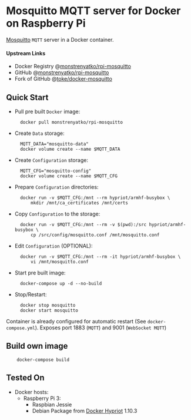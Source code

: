 # Mosquitto MQTT server for Docker on Raspberry Pi

[Mosquitto](https://mosquitto.org) `MQTT` server in a Docker container.

#### Upstream Links

* Docker Registry @[monstrenyatko/rpi-mosquitto](https://hub.docker.com/r/monstrenyatko/rpi-mosquitto/)
* GitHub @[monstrenyatko/rpi-mosquitto](https://github.com/monstrenyatko/rpi-mosquitto)
* Fork of GitHub @[toke/docker-mosquitto](https://github.com/toke/docker-mosquitto)

## Quick Start

* Pull pre built `Docker` image:

		docker pull monstrenyatko/rpi-mosquitto

* Create `Data` storage:

		MQTT_DATA="mosquitto-data"
		docker volume create --name $MQTT_DATA

* Create `Configuration` storage:

		MQTT_CFG="mosquitto-config"
		docker volume create --name $MQTT_CFG

* Prepare `Configuration` directories:

		docker run -v $MQTT_CFG:/mnt --rm hypriot/armhf-busybox \
			mkdir /mnt/ca_certificates /mnt/certs

* Copy `Configuration` to the storage:

		docker run -v $MQTT_CFG:/mnt --rm -v $(pwd):/src hypriot/armhf-busybox \
			cp /src/config/mosquitto.conf /mnt/mosquitto.conf

* Edit `Configuration` (OPTIONAL):

		docker run -v $MQTT_CFG:/mnt --rm -it hypriot/armhf-busybox \
			vi /mnt/mosquitto.conf

* Start pre built image:

		docker-compose up -d --no-build

* Stop/Restart:

		docker stop mosquitto
		docker start mosquitto

Container is already configured for automatic restart (See `docker-compose.yml`).
Exposes port 1883 (`MQTT`) and 9001 (`WebSocket MQTT`)

## Build own image

		docker-compose build

## Tested On

* Docker hosts:
  - Raspberry Pi 3:
     * Raspbian Jessie
     * Debian Package from [Docker Hypriot](https://hypriot.com) 1.10.3

